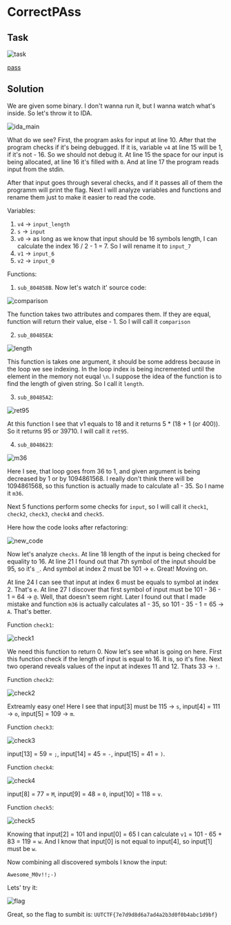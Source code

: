 # CorrectPAss

## Task

![task](./src/task.png)

[pass](./src/pass)

## Solution

We are given some binary. I don't wanna run it, but I wanna watch what's inside. So let's throw it to IDA.

![ida_main](./src/ida_main.png)

What do we see? First, the program asks for input at line 10. After that the program checks if it's  being debugged. If it is, variable `v4` at line 15 will be 1, if it's not - 16. So we should not debug it. At line 15 the space for our input is being allocated, at line 16 it's filled with `0`. And at line 17 the program reads input from the stdin.

After that input goes through several checks, and if it passes all of them the programm will print the flag. Next I will analyze variables and functions and rename them just to make it easier to read the code.

Variables:

1) `v4` -> `input_length`
2) `s` -> `input`
3) `v0` -> as long as we know that input should be 16 symbols length, I can calculate the index 16 / 2 - 1 = 7. So I will rename it to `input_7`
4) `v1` -> `input_6`
5) `v2` -> `input_0`

Functions:

1) `sub_804858B`. Now let's watch it' source code:

![comparison](./src/comparison.png)

The function takes two attributes and compares them. If they are equal, function will return their value, else - 1. So I will call it `comparison`

2) `sub_80485EA`:

![length](./src/length.png)

This function is takes one argument, it should be some address because in the loop we see indexing. In the loop index is being incremented until the element in the memory not euqal `\n`. I suppose the idea of the function is to find the length of given string. So I call it `length`.

3) `sub_80485A2`:

![ret95](./src/ret95.png)

At this function I see that v1 equals to 18 and it returns 5 * (18 + 1 (or 400)). So it returns 95 or 39710. I will call it `ret95`.

4) `sub_8048623`:

![m36](./src/m36.png)

Here I see, that loop goes from 36 to 1, and given argument is being decreased by 1 or by 1094861568. I really don't think there will be 1094861568, so this function is actually made to calculate a1 - 35. So I name it `m36`.

Next 5 functions perform some checks for `input`, so I will call it `check1`, `check2`, `check3`, `check4` and `check5`.

Here how the code looks after refactoring:

![new_code](./src/new_code.png)

Now let's analyze `checks`. At line 18 length of the input is being checked for equality to 16. At line 21 I found out that 7th symbol of the input should be 95, so it's `_`. And symbol at index 2 must be 101 -> `e`. Great! Moving on.

At line 24 I can see that input at index 6 must be equals to symbol at index 2. That's `e`. At line 27 I discover that first symbol of input must be 101 - 36 - 1 = 64 -> `@`. Well, that doesn't seem right. Later I found out that I made mistake and function `m36` is actually calculates a1 - 35, so 101 - 35 - 1 = 65 -> `A`. That's better.

Function `check1`:

![check1](./src/check1.png)

We need this function to return 0. Now let's see what is going on here. First this function check if the length of input is equal to 16. It is, so it's fine. Next two operand reveals values of the input at indexes 11 and 12. Thats 33 -> `!`.

Function `check2`:

![check2](./src/check2.png)

Extreamly easy one! Here I see that input[3] must be 115 -> `s`, input[4] = 111 -> `o`, input[5] = 109 -> `m`.

Function `check3`:

![check3](./src/check3.png)

input[13] = 59 = `;`, input[14] = 45 = `-`, input[15] = 41 = `)`.

Function `check4`:

![check4](./src/check4.png)

input[8] = 77 = `M`, input[9] = 48 = `0`, input[10] = 118 = `v`.

Function `check5`:

![check5](./src/check5.png)

Knowing that input[2] = 101 and input[0] = 65 I can calculate `v1` = 101 - 65 + 83 = 119 = `w`. And I know that input[0] is not equal to input[4], so input[1] must be `w`.

Now combining all discovered symbols I know the input:

`Awesome_M0v!!;-)`

Lets' try it:

![flag](./src/flag.PNG)

Great, so the flag to sumbit is: `UUTCTF{7e7d9d8d6a7ad4a2b3d0f0b4abc1d9bf}`
